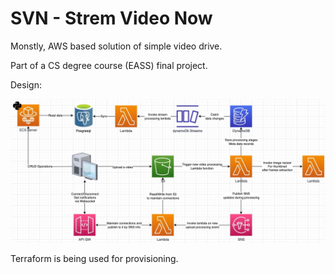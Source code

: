 # SVN - Strem Video Now

Monstly, AWS based solution of simple video drive.

Part of a CS degree course (EASS) final project.

Design:

![Architecture Diagram](./assets/architecture_diagram.jpg)

Terraform is being used for provisioning.
